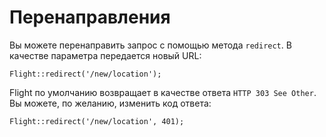 
# Перенаправления

Вы можете перенаправить запрос с помощью метода `redirect`. В качестве параметра передается новый URL:

``` php?start_inline=1
Flight::redirect('/new/location');
```

Flight по умолчанию возвращает в качестве ответа `HTTP 303 See Other`. Вы можете, по желанию, изменить код ответа:

``` php?start_inline=1
Flight::redirect('/new/location', 401);
```
